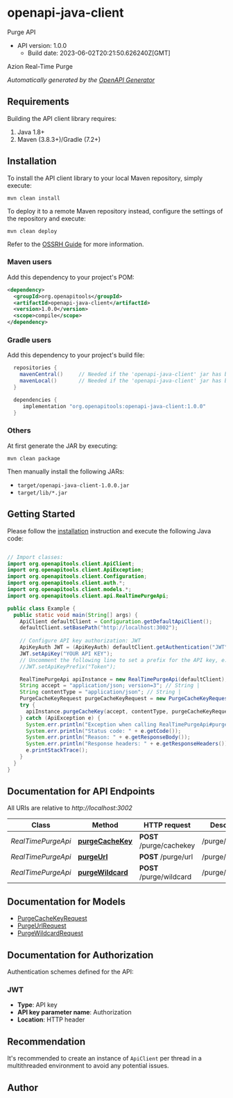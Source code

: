# openapi-java-client

Purge API
- API version: 1.0.0
  - Build date: 2023-06-02T20:21:50.626240Z[GMT]

Azion Real-Time Purge


*Automatically generated by the [OpenAPI Generator](https://openapi-generator.tech)*


## Requirements

Building the API client library requires:
1. Java 1.8+
2. Maven (3.8.3+)/Gradle (7.2+)

## Installation

To install the API client library to your local Maven repository, simply execute:

```shell
mvn clean install
```

To deploy it to a remote Maven repository instead, configure the settings of the repository and execute:

```shell
mvn clean deploy
```

Refer to the [OSSRH Guide](http://central.sonatype.org/pages/ossrh-guide.html) for more information.

### Maven users

Add this dependency to your project's POM:

```xml
<dependency>
  <groupId>org.openapitools</groupId>
  <artifactId>openapi-java-client</artifactId>
  <version>1.0.0</version>
  <scope>compile</scope>
</dependency>
```

### Gradle users

Add this dependency to your project's build file:

```groovy
  repositories {
    mavenCentral()     // Needed if the 'openapi-java-client' jar has been published to maven central.
    mavenLocal()       // Needed if the 'openapi-java-client' jar has been published to the local maven repo.
  }

  dependencies {
     implementation "org.openapitools:openapi-java-client:1.0.0"
  }
```

### Others

At first generate the JAR by executing:

```shell
mvn clean package
```

Then manually install the following JARs:

* `target/openapi-java-client-1.0.0.jar`
* `target/lib/*.jar`

## Getting Started

Please follow the [installation](#installation) instruction and execute the following Java code:

```java

// Import classes:
import org.openapitools.client.ApiClient;
import org.openapitools.client.ApiException;
import org.openapitools.client.Configuration;
import org.openapitools.client.auth.*;
import org.openapitools.client.models.*;
import org.openapitools.client.api.RealTimePurgeApi;

public class Example {
  public static void main(String[] args) {
    ApiClient defaultClient = Configuration.getDefaultApiClient();
    defaultClient.setBasePath("http://localhost:3002");
    
    // Configure API key authorization: JWT
    ApiKeyAuth JWT = (ApiKeyAuth) defaultClient.getAuthentication("JWT");
    JWT.setApiKey("YOUR API KEY");
    // Uncomment the following line to set a prefix for the API key, e.g. "Token" (defaults to null)
    //JWT.setApiKeyPrefix("Token");

    RealTimePurgeApi apiInstance = new RealTimePurgeApi(defaultClient);
    String accept = "application/json; version=3"; // String | 
    String contentType = "application/json"; // String | 
    PurgeCacheKeyRequest purgeCacheKeyRequest = new PurgeCacheKeyRequest(); // PurgeCacheKeyRequest | 
    try {
      apiInstance.purgeCacheKey(accept, contentType, purgeCacheKeyRequest);
    } catch (ApiException e) {
      System.err.println("Exception when calling RealTimePurgeApi#purgeCacheKey");
      System.err.println("Status code: " + e.getCode());
      System.err.println("Reason: " + e.getResponseBody());
      System.err.println("Response headers: " + e.getResponseHeaders());
      e.printStackTrace();
    }
  }
}

```

## Documentation for API Endpoints

All URIs are relative to *http://localhost:3002*

Class | Method | HTTP request | Description
------------ | ------------- | ------------- | -------------
*RealTimePurgeApi* | [**purgeCacheKey**](docs/RealTimePurgeApi.md#purgeCacheKey) | **POST** /purge/cachekey | /purge/cachekey
*RealTimePurgeApi* | [**purgeUrl**](docs/RealTimePurgeApi.md#purgeUrl) | **POST** /purge/url | /purge/url
*RealTimePurgeApi* | [**purgeWildcard**](docs/RealTimePurgeApi.md#purgeWildcard) | **POST** /purge/wildcard | /purge/wildcard


## Documentation for Models

 - [PurgeCacheKeyRequest](docs/PurgeCacheKeyRequest.md)
 - [PurgeUrlRequest](docs/PurgeUrlRequest.md)
 - [PurgeWildcardRequest](docs/PurgeWildcardRequest.md)


<a id="documentation-for-authorization"></a>
## Documentation for Authorization


Authentication schemes defined for the API:
<a id="JWT"></a>
### JWT

- **Type**: API key
- **API key parameter name**: Authorization
- **Location**: HTTP header


## Recommendation

It's recommended to create an instance of `ApiClient` per thread in a multithreaded environment to avoid any potential issues.

## Author



